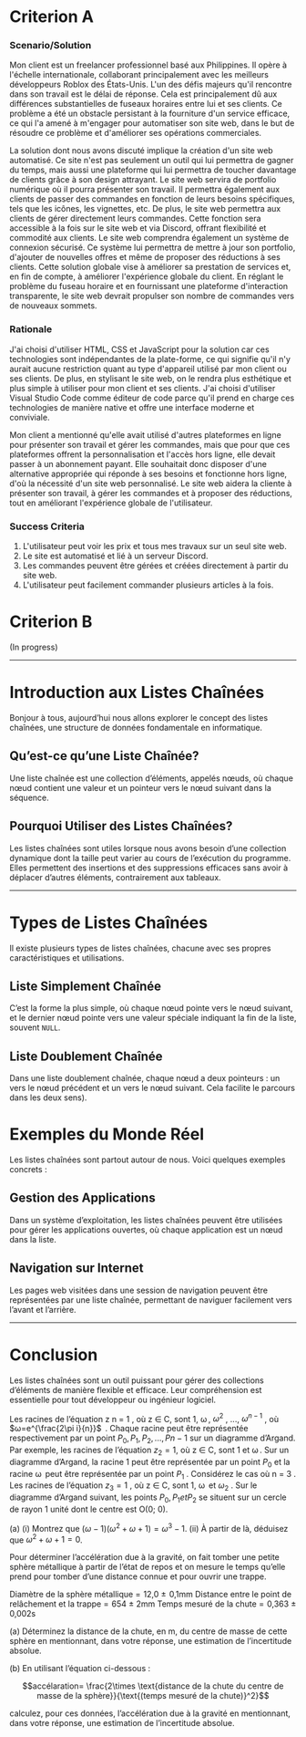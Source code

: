 # Criterion A

### Scenario/Solution

Mon client est un freelancer professionnel basé aux Philippines. Il opère à l'échelle internationale, collaborant principalement avec les meilleurs développeurs Roblox des États-Unis. L'un des défis majeurs qu'il rencontre dans son travail est le délai de réponse. Cela est principalement dû aux différences substantielles de fuseaux horaires entre lui et ses clients. Ce problème a été un obstacle persistant à la fourniture d'un service efficace, ce qui l'a amené à m'engager pour automatiser son site web, dans le but de résoudre ce problème et d'améliorer ses opérations commerciales.

La solution dont nous avons discuté implique la création d'un site web automatisé. Ce site n'est pas seulement un outil qui lui permettra de gagner du temps, mais aussi une plateforme qui lui permettra de toucher davantage de clients grâce à son design attrayant. Le site web servira de portfolio numérique où il pourra présenter son travail. Il permettra également aux clients de passer des commandes en fonction de leurs besoins spécifiques, tels que les icônes, les vignettes, etc. De plus, le site web permettra aux clients de gérer directement leurs commandes. Cette fonction sera accessible à la fois sur le site web et via Discord, offrant flexibilité et commodité aux clients. Le site web comprendra également un système de connexion sécurisé. Ce système lui permettra de mettre à jour son portfolio, d'ajouter de nouvelles offres et même de proposer des réductions à ses clients. Cette solution globale vise à améliorer sa prestation de services et, en fin de compte, à améliorer l'expérience globale du client. En réglant le problème du fuseau horaire et en fournissant une plateforme d'interaction transparente, le site web devrait propulser son nombre de commandes vers de nouveaux sommets.

### Rationale

J'ai choisi d'utiliser HTML, CSS et JavaScript pour la solution car ces technologies sont indépendantes de la plate-forme, ce qui signifie qu'il n'y aurait aucune restriction quant au type d'appareil utilisé par mon client ou ses clients. De plus, en stylisant le site web, on le rendra plus esthétique et plus simple à utiliser pour mon client et ses clients. J'ai choisi d'utiliser Visual Studio Code comme éditeur de code parce qu'il prend en charge ces technologies de manière native et offre une interface moderne et conviviale.

Mon client a mentionné qu'elle avait utilisé d'autres plateformes en ligne pour présenter son travail et gérer les commandes, mais que pour que ces plateformes offrent la personnalisation et l'accès hors ligne, elle devait passer à un abonnement payant. Elle souhaitait donc disposer d'une alternative appropriée qui réponde à ses besoins et fonctionne hors ligne, d'où la nécessité d'un site web personnalisé. Le site web aidera la cliente à présenter son travail, à gérer les commandes et à proposer des réductions, tout en améliorant l'expérience globale de l'utilisateur.

### Success Criteria

1. L'utilisateur peut voir les prix et tous mes travaux sur un seul site web.
2. Le site est automatisé et lié à un serveur Discord.
3. Les commandes peuvent être gérées et créées directement à partir du site web.
4. L'utilisateur peut facilement commander plusieurs articles à la fois.

# Criterion B

(In progress)


---

# Introduction aux Listes Chaînées

Bonjour à tous, aujourd’hui nous allons explorer le concept des listes chaînées, une structure de données fondamentale en informatique.

## Qu’est-ce qu’une Liste Chaînée?

Une liste chaînée est une collection d’éléments, appelés nœuds, où chaque nœud contient une valeur et un pointeur vers le nœud suivant dans la séquence.

## Pourquoi Utiliser des Listes Chaînées?

Les listes chaînées sont utiles lorsque nous avons besoin d’une collection dynamique dont la taille peut varier au cours de l’exécution du programme. Elles permettent des insertions et des suppressions efficaces sans avoir à déplacer d’autres éléments, contrairement aux tableaux.

---

# Types de Listes Chaînées

Il existe plusieurs types de listes chaînées, chacune avec ses propres caractéristiques et utilisations.

## Liste Simplement Chaînée

C’est la forme la plus simple, où chaque nœud pointe vers le nœud suivant, et le dernier nœud pointe vers une valeur spéciale indiquant la fin de la liste, souvent `NULL`.

## Liste Doublement Chaînée

Dans une liste doublement chaînée, chaque nœud a deux pointeurs : un vers le nœud précédent et un vers le nœud suivant. Cela facilite le parcours dans les deux sens).

# Exemples du Monde Réel

Les listes chaînées sont partout autour de nous. Voici quelques exemples concrets :

## Gestion des Applications

Dans un système d’exploitation, les listes chaînées peuvent être utilisées pour gérer les applications ouvertes, où chaque application est un nœud dans la liste.

## Navigation sur Internet

Les pages web visitées dans une session de navigation peuvent être représentées par une liste chaînée, permettant de naviguer facilement vers l’avant et l’arrière.

---

# Conclusion

Les listes chaînées sont un outil puissant pour gérer des collections d’éléments de manière flexible et efficace. Leur compréhension est essentielle pour tout développeur ou ingénieur logiciel.


Les racines de l’équation z n = 1 , où z ∈ C, sont 1, ω , $ω^2$ , ..., $ω^{n-1}$ , où $ω=e^{\frac{2\pi i}{n}}$   . Chaque racine peut être représentée respectivement par un point $P_0, P_1, P_2, ..., P{n-1}$ sur un diagramme d’Argand. 
Par exemple, les racines de l’équation $z_2 = 1$, où z ∈ C, sont 1 et ω . Sur un diagramme d’Argand, la racine 1 peut être représentée par un point $P_0$ et la racine ω  peut être représentée par un point $P_1$ . Considérez le cas où n = 3 . Les racines de l’équation $z_3 = 1$ , où z ∈ C, sont 1, ω  et $ω_2$ . Sur le diagramme d’Argand suivant, les points $P_0 , P_1 et P_2$ se situent sur un cercle de rayon 1 unité dont le centre est O(0; 0).

(a) (i) Montrez que $(ω - 1)(ω^2 + ω + 1) = ω^3 - 1$.
(ii) À partir de là, déduisez que $ω^2 + ω + 1 = 0$.








Pour déterminer l’accélération due à la gravité, on fait tomber une petite sphère métallique à partir de l’état de repos et on mesure le temps qu’elle prend pour tomber d’une distance connue et pour ouvrir une trappe.

Diamètre de la sphère métallique =  12,0 $\pm$  0,1mm 
Distance entre le point de relâchement et la trappe =  654 $\pm$ 2mm 
Temps mesuré de la chute =  0,363 $\pm$ 0,002s

(a) Déterminez la distance de la chute, en m, du centre de masse de cette sphère en mentionnant, dans votre réponse, une estimation de l’incertitude absolue.

(b) En utilisant l’équation ci-dessous : 

$$accélaration= \frac{2\times \text{distance de la chute du centre de masse de la sphère}}{\text{(temps mesuré de la chute)}^2}$$

calculez, pour ces données, l’accélération due à la gravité en mentionnant, dans votre réponse, une estimation de l’incertitude absolue.